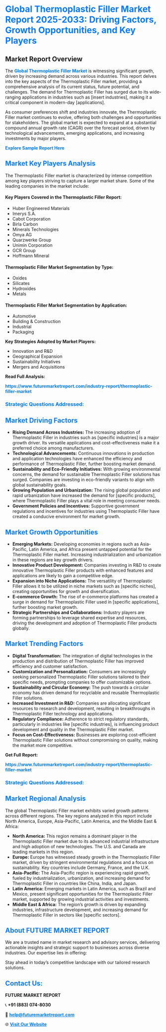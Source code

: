 <h1 style="color: #007BFF;">Global Thermoplastic Filler Market Report 2025-2033: Driving Factors, Growth Opportunities, and Key Players</h1>

<section id="overview">
<h2>Market Report Overview</h2>
<p>The <a href="https://www.futuremarketreport.com/industry-report/thermoplastic-filler-market" style="color: #007BFF; text-decoration: none;"><strong>Global Thermoplastic Filler Market</strong></a> is witnessing significant growth, driven by increasing demand across various industries. This report delves into the key aspects of the Thermoplastic Filler market, providing a comprehensive analysis of its current status, future potential, and challenges. The demand for Thermoplastic Filler has surged due to its wide-ranging applications in industries such as [insert industries], making it a critical component in modern-day [applications].</p>
<p>As consumer preferences shift and industries innovate, the Thermoplastic Filler market continues to evolve, offering both challenges and opportunities for stakeholders. The global market is expected to expand at a substantial compound annual growth rate (CAGR) over the forecast period, driven by technological advancements, emerging applications, and increasing investments by major players.</p>
</section>

<section id="overview">
<p><a href="https://www.futuremarketreport.com/request-sample/reportId=84117" style="color: #007BFF; text-decoration: none;"><strong>Explore Sample Report Here</strong></a></p>
</section>

<section id="key-players">
<h2 style="color: #007BFF;">Market Key Players Analysis</h2>
<p>The Thermoplastic Filler market is characterized by intense competition among key players striving to capture a larger market share. Some of the leading companies in the market include:</p>
<h4>Key Players Covered in the Thermoplastic Filler Report:</h4>
<ul><li>Huber Engineered Materials</li><li>Imerys S.A.</li><li>Cabot Corporation</li><li>Birla Carbon</li><li>Minerals Technologies</li><li>Omya AG</li><li>Quarzwerke Group</li><li>Unimin Corporation</li><li>GCR Group</li><li>Hoffmann Mineral</li></ul>
<h4>Thermoplastic Filler Market Segmentation by Type:</h4>
<ul><li>Oxides</li><li>Silicates</li><li>Hydroxides</li><li>Metals</li></ul>

<h4>Thermoplastic Filler Market Segmentation by Application:</h4>
<ul><li>Automotive</li><li>Building &amp; Construction</li><li>Industrial</li><li>Packaging</li></ul>
<p><strong>Key Strategies Adopted by Market Players:</strong></p>
<ul>
<li>Innovation and R&D</li>
<li>Geographical Expansion</li>
<li>Sustainability Initiatives</li>
<li>Mergers and Acquisitions</li>
</ul>
</section>

<section>
<p><strong>Read Full Analysis: </strong></p><a href="https://www.futuremarketreport.com/industry-report/thermoplastic-filler-market" style="color: #007BFF; text-decoration: none;"><strong>https://www.futuremarketreport.com/industry-report/thermoplastic-filler-market</strong></a>
<h3 style="color: #007BFF;">Strategic Questions Addressed:</h3>
</section>

<section id="driving-factors">
<h2 style="color: #007BFF;">Market Driving Factors</h2>
<ul>
<li><strong>Rising Demand Across Industries:</strong> The increasing adoption of Thermoplastic Filler in industries such as [specific industries] is a major growth driver. Its versatile applications and cost-effectiveness make it a preferred choice among manufacturers.</li>
<li><strong>Technological Advancements:</strong> Continuous innovations in production and application technologies have enhanced the efficiency and performance of Thermoplastic Filler, further boosting market demand.</li>
<li><strong>Sustainability and Eco-Friendly Initiatives:</strong> With growing environmental concerns, the demand for sustainable Thermoplastic Filler solutions has surged. Companies are investing in eco-friendly variants to align with global sustainability goals.</li>
<li><strong>Growing Population and Urbanization:</strong> The rising global population and rapid urbanization have increased the demand for [specific products], where Thermoplastic Filler plays a vital role in meeting consumer needs.</li>
<li><strong>Government Policies and Incentives:</strong> Supportive government regulations and incentives for industries using Thermoplastic Filler have created a conducive environment for market growth.</li>
</ul>
</section>

<section id="growth-opportunities">
<h2 style="color: #007BFF;">Market Growth Opportunities</h2>
<ul>
<li><strong>Emerging Markets:</strong> Developing economies in regions such as Asia-Pacific, Latin America, and Africa present untapped potential for the Thermoplastic Filler market. Increasing industrialization and urbanization in these regions are key growth drivers.</li>
<li><strong>Innovative Product Development:</strong> Companies investing in R&D to create innovative Thermoplastic Filler products with enhanced features and applications are likely to gain a competitive edge.</li>
<li><strong>Expansion into Niche Applications:</strong> The versatility of Thermoplastic Filler allows it to be utilized in niche markets such as [specific niches], creating opportunities for growth and diversification.</li>
<li><strong>E-commerce Growth:</strong> The rise of e-commerce platforms has created a surge in demand for Thermoplastic Filler used in [specific applications], further boosting market growth.</li>
<li><strong>Strategic Partnerships and Collaborations:</strong> Industry players are forming partnerships to leverage shared expertise and resources, driving the development and adoption of Thermoplastic Filler products globally.</li>
</ul>
</section>

<section id="trending-factors">
<h2 style="color: #007BFF;">Market Trending Factors</h2>
<ul>
<li><strong>Digital Transformation:</strong> The integration of digital technologies in the production and distribution of Thermoplastic Filler has improved efficiency and customer satisfaction.</li>
<li><strong>Customization and Personalization:</strong> Consumers are increasingly seeking personalized Thermoplastic Filler solutions tailored to their specific needs, prompting companies to offer customizable options.</li>
<li><strong>Sustainability and Circular Economy:</strong> The push towards a circular economy has driven demand for recyclable and reusable Thermoplastic Filler solutions.</li>
<li><strong>Increased Investment in R&D:</strong> Companies are allocating significant resources to research and development, resulting in breakthroughs in Thermoplastic Filler technology and applications.</li>
<li><strong>Regulatory Compliance:</strong> Adherence to strict regulatory standards, particularly in industries like [specific industries], is influencing product development and quality in the Thermoplastic Filler market.</li>
<li><strong>Focus on Cost-Effectiveness:</strong> Businesses are exploring cost-efficient Thermoplastic Filler solutions without compromising on quality, making the market more competitive.</li>
</ul>
</section>

<section>
<p><strong>Get Full Report: </strong></p><a href="https://www.futuremarketreport.com/industry-report/thermoplastic-filler-market" style="color: #007BFF; text-decoration: none;"><strong>https://www.futuremarketreport.com/industry-report/thermoplastic-filler-market</strong></a>
<h3 style="color: #007BFF;">Strategic Questions Addressed:</h3>
</section>


<section id="regional-analysis">
<h2 style="color: #007BFF;">Market Regional Analysis</h2>
<p>The global Thermoplastic Filler market exhibits varied growth patterns across different regions. The key regions analyzed in this report include North America, Europe, Asia-Pacific, Latin America, and the Middle East & Africa:</p>
<ul>
<li><strong>North America:</strong> This region remains a dominant player in the Thermoplastic Filler market due to its advanced industrial infrastructure and high adoption of new technologies. The U.S. and Canada are leading markets in this region.</li>
<li><strong>Europe:</strong> Europe has witnessed steady growth in the Thermoplastic Filler market, driven by stringent environmental regulations and a focus on sustainability. Key countries include Germany, France, and the U.K.</li>
<li><strong>Asia-Pacific:</strong> The Asia-Pacific region is experiencing rapid growth, fueled by industrialization, urbanization, and increasing demand for Thermoplastic Filler in countries like China, India, and Japan.</li>
<li><strong>Latin America:</strong> Emerging markets in Latin America, such as Brazil and Mexico, present significant opportunities for the Thermoplastic Filler market, supported by growing industrial activities and investments.</li>
<li><strong>Middle East & Africa:</strong> The region’s growth is driven by expanding industries, infrastructure development, and increasing demand for Thermoplastic Filler in sectors like [specific sectors].</li>
</ul>
</section>

<footer>
<h2 style="color: #007BFF;">About FUTURE MARKET REPORT</h2>
<p>We are a trusted name in market research and advisory services, delivering actionable insights and strategic support to businesses across diverse industries. Our expertise lies in offering:</p>

<p>Stay ahead in today’s competitive landscape with our tailored research solutions.</p>

<h2 style="color: #007BFF;">Contact Us:</h2>
<p><strong>FUTURE MARKET REPORT</strong></p>
<p>📞 <strong>+91 (883) 074-8030</strong></p>
<p>📧 <strong><a href="mailto:help@futuremarketreport.com" style="color: #007BFF;">help@futuremarketreport.com</a></strong></p>
<p>🌐 <strong><a href="https://www.futuremarketreport.com/" style="color: #007BFF;">Visit Our Website</a></strong></p>
</footer>